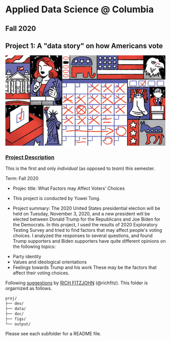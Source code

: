 # Applied Data Science @ Columbia
## Fall 2020
## Project 1: A "data story" on how Americans vote

<img src="figs/title1.jpeg" width="500">

### [Project Description](doc/)
This is the first and only *individual* (as opposed to *team*) this semester. 

Term: Fall 2020

+ Projec title: What Factors may Affect Voters’ Choices
+ This project is conducted by Yuwei Tong.

+ Project summary: The 2020 United States presidential election will be held on Tuesday, November 3, 2020, and a new president will be elected between Donald Trump for the Republicans and Joe Biden for the Democrats. In this project, I used the results of 2020 Exploratory Testing Survey and tried to find factors that may affect people's voting choices. I analyzed the responses to several questions, and found  Trump supporters and Biden supporters have quite different opinions on the following topics:
- Party identity
- Values and ideological orientations
- Feelings towards Trump and his work
These may be the factors that affect their voting choices.


Following [suggestions](http://nicercode.github.io/blog/2013-04-05-projects/) by [RICH FITZJOHN](http://nicercode.github.io/about/#Team) (@richfitz). This folder is orgarnized as follows.

```
proj/
├── dev/
├── data/
├── doc/
├── figs/
└── output/
```

Please see each subfolder for a README file.
